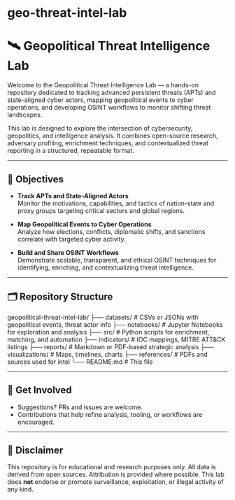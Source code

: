 # geo-threat-intel-lab
# 🛰️ Geopolitical Threat Intelligence Lab

Welcome to the Geopolitical Threat Intelligence Lab — a hands-on repository dedicated to tracking advanced persistent threats (APTs) and state-aligned cyber actors, mapping geopolitical events to cyber operations, and developing OSINT workflows to monitor shifting threat landscapes.

This lab is designed to explore the intersection of cybersecurity, geopolitics, and intelligence analysis. It combines open-source research, adversary profiling, enrichment techniques, and contextualized threat reporting in a structured, repeatable format.

---

## 🔎 Objectives

- **Track APTs and State-Aligned Actors**  
  Monitor the motivations, capabilities, and tactics of nation-state and proxy groups targeting critical sectors and global regions.

- **Map Geopolitical Events to Cyber Operations**  
  Analyze how elections, conflicts, diplomatic shifts, and sanctions correlate with targeted cyber activity.

- **Build and Share OSINT Workflows**  
  Demonstrate scalable, transparent, and ethical OSINT techniques for identifying, enriching, and contextualizing threat intelligence.

---

## 🗂️ Repository Structure
geopolitical-threat-intel-lab/
├── datasets/ # CSVs or JSONs with geopolitical events, threat actor info
├── notebooks/ # Jupyter Notebooks for exploration and analysis
├── src/ # Python scripts for enrichment, matching, and automation
├── indicators/ # IOC mappings, MITRE ATT&CK listings
├── reports/ # Markdown or PDF-based strategic analysis
├── visualizations/ # Maps, timelines, charts
├── references/ # PDFs and sources used for intel
└── README.md # This file


---

## 🧭 Get Involved

- Suggestions? PRs and issues are welcome.  
- Contributions that help refine analysis, tooling, or workflows are encouraged.

---

## 📌 Disclaimer

This repository is for educational and research purposes only. All data is derived from open sources. Attribution is provided where possible. This lab does **not** endorse or promote surveillance, exploitation, or illegal activity of any kind.
